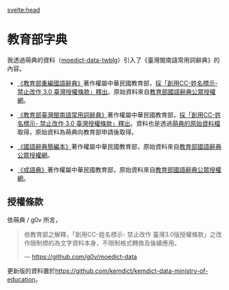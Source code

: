 <svelte:head>
  <title>字典 | 教育部</title>
</svelte:head>

# 教育部字典

我透過萌典的資料（[moedict-data-twblg](https://github.com/g0v/moedict-data-twblg)）引入了《臺灣閩南語常用詞辭典》的內容。

- [《教育部重編國語辭典》](https://dict.revised.moe.edu.tw/)著作權屬中華民國教育部，[採「創用CC-姓名標示- 禁止改作 3.0 臺灣授權條款」釋出](https://language.moe.gov.tw/001/Upload/Files/site_content/M0001/respub/index.html)。原始資料來自[教育部國語辭典公眾授權網](https://language.moe.gov.tw/001/Upload/Files/site_content/M0001/respub/index.html)。

- [《教育部臺灣閩南語常用詞辭典》](https://twblg.dict.edu.tw/)著作權屬中華民國教育部，[採「創用CC-姓名標示- 禁止改作 3.0 臺灣授權條款」釋出](https://twblg.dict.edu.tw/holodict_new/compile1_6_1.jsp)。資料也是透過[萌典的原始資料檔](https://github.com/g0v/moedict-data-twblg)取得，原始資料為萌典向教育部申請後取得。

- [《國語辭典簡編本》](https://dict.concised.moe.edu.tw/)著作權屬中華民國教育部，原始資料來自[教育部國語辭典公眾授權網](https://language.moe.gov.tw/001/Upload/Files/site_content/M0001/respub/index.html)。

- [《成語典》](https://dict.idioms.moe.edu.tw/)著作權屬中華民國教育部，原始資料來自[教育部國語辭典公眾授權網](https://language.moe.gov.tw/001/Upload/Files/site_content/M0001/respub/index.html)。

## 授權條款

依萌典 / g0v 所言，

> 依教育部之解釋，「創用CC-姓名標示- 禁止改作 臺灣3.0版授權條款」之改作限制標的為文字資料本身，不限制格式轉換及後續應用。
>
> — https://github.com/g0v/moedict-data

更新版的資料置於<https://github.com/kemdict/kemdict-data-ministry-of-education>。
